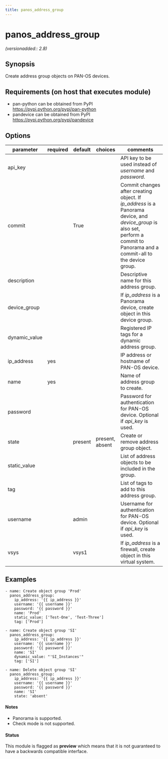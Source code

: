 ```yaml
---
title: panos_address_group
---
```

# panos_address_group

_(versionadded:: 2.8)_


## Synopsis

Create address group objects on PAN-OS devices.


## Requirements (on host that executes module)

- pan-python can be obtained from PyPI https://pypi.python.org/pypi/pan-python
- pandevice can be obtained from PyPI https://pypi.python.org/pypi/pandevice

## Options

| parameter | required | default | choices | comments |
| --- | --- | --- | --- | --- |
| api_key |  |  |  | API key to be used instead of *username* and *password*. |
| commit |  | True |  | Commit changes after creating object.  If *ip_address* is a Panorama device, and *device_group* is also set, perform a commit to Panorama and a commit-all to the device group. |
| description |  |  |  | Descriptive name for this address group. |
| device_group |  |  |  | If *ip_address* is a Panorama device, create object in this device group. |
| dynamic_value |  |  |  | Registered IP tags for a dynamic address group. |
| ip_address | yes |  |  | IP address or hostname of PAN-OS device. |
| name | yes |  |  | Name of address group to create. |
| password |  |  |  | Password for authentication for PAN-OS device.  Optional if *api_key* is used. |
| state |  | present | present, absent | Create or remove address group object. |
| static_value |  |  |  | List of address objects to be included in the group. |
| tag |  |  |  | List of tags to add to this address group. |
| username |  | admin |  | Username for authentication for PAN-OS device.  Optional if *api_key* is used. |
| vsys |  | vsys1 |  | If *ip_address* is a firewall, create object in this virtual system. |

## Examples

    - name: Create object group 'Prod'
      panos_address_group:
        ip_address: '{{ ip_address }}'
        username: '{{ username }}'
        password: '{{ password }}'
        name: 'Prod'
        static_value: ['Test-One', 'Test-Three']
        tag: ['Prod']
    
    - name: Create object group 'SI'
      panos_address_group:
        ip_address: '{{ ip_address }}'
        username: '{{ username }}'
        password: '{{ password }}'
        name: 'SI'
        dynamic_value: "'SI_Instances'"
        tag: ['SI']
    
    - name: Delete object group 'SI'
      panos_address_group:
        ip_address: '{{ ip_address }}'
        username: '{{ username }}'
        password: '{{ password }}'
        name: 'SI'
        state: 'absent'

#### Notes

- Panorama is supported.
- Check mode is not supported.



#### Status

This module is flagged as **preview** which means that it is not guaranteed to have a backwards compatible interface.

